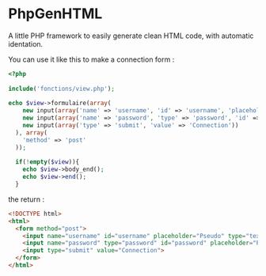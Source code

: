 # PhpGenHTML
A little PHP framework to easily generate clean HTML code, with automatic identation.

You can use it like this to make a connection form :

```php
<?php
  
include('fonctions/view.php');
  
echo $view->formulaire(array(
    new input(array('name' => 'username', 'id' => 'username', 'placeholder' => 'Pseudo')),
    new input(array('name' => 'password', 'type' => 'password', 'id' => 'password', 'placeholder' => 'Password')),
    new input(array('type' => 'submit', 'value' => 'Connection'))
  ), array(
    'method' => 'post'
  ));
  
  if(!empty($view)){
    echo $view->body_end();
    echo $view->end();
  }
```
  
the return :

```html
<!DOCTYPE html>
<html>
  <form method="post">
    <input name="username" id="username" placeholder="Pseudo" type="text">
    <input name="password" type="password" id="password" placeholder="Password">
    <input type="submit" value="Connection">
  </form>
</html>
```
